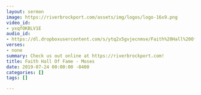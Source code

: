 ```yaml
---
layout: sermon
image: https://riverbrockport.com/assets/img/logos/logo-16x9.png
video_id:
- yxqfOKBLV1E
audio_id:
- https://dl.dropboxusercontent.com/s/ytq2x5gvjecnmse/Faith%20Hall%20Of%20Fame%20-%20Moses.mp3?dl=0
verses:
- none
summary: Check us out online at https://riverbrockport.com!
title: Faith Hall Of Fame - Moses
date: 2019-07-24 00:00:00 -0400
categories: []
tags: []

---
```

